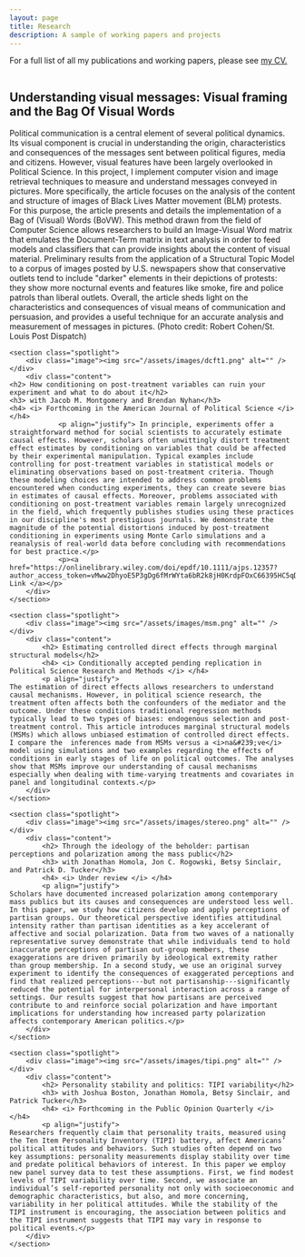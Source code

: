 ```yaml
---
layout: page
title: Research
description: A sample of working papers and projects
---
```

<p>For a full list of all my publications and working papers, please see <a href="/02cv" class="link">my CV.</a></p>
<section>
<section class="spotlight">
		<div class="image"><img src="/assets/images/ferguson10_kp.jpg" alt="" /></div>
		<div class="content">
			<h2>Understanding visual messages: Visual framing and the Bag Of Visual Words</h2>
			<p> Political communication is a central element of several political dynamics. Its visual component is crucial in understanding the origin, characteristics and consequences of the messages sent between political figures, media and citizens. However, visual features have been largely overlooked in Political Science. In this project, I implement computer vision and image retrieval techniques to measure and understand messages conveyed in pictures.  More specifically, the article focuses on the analysis of the content and structure of images of Black Lives Matter movement (BLM) protests. For this purpose, the article presents and details the implementation of a Bag of (Visual) Words (BoVW). This method drawn from the field of Computer Science allows researchers to build an Image-Visual Word matrix that emulates the Document-Term matrix in text analysis in order to feed models and classifiers that can provide insights about the content of visual material. Preliminary results from the application of a Structural Topic Model to a corpus of images posted by U.S. newspapers show that conservative outlets tend to include "darker" elements in their depictions of protests: they show more nocturnal events and features like smoke, fire and police patrols than liberal outlets. Overall, the article sheds light on the characteristics and consequences of visual means of communication and persuasion, and provides a useful technique for an accurate analysis and measurement of messages in pictures. <span style="color: ##DCDCDC">(Photo credit: Robert Cohen/St. Louis Post Dispatch)</span></p>
		</div>
	</section>

	<section class="spotlight">
		<div class="image"><img src="/assets/images/dcft1.png" alt="" /></div>
		<div class="content">
	<h2> How conditioning on post-treatment variables can ruin your experiment and what to do about it</h2>
	<h3> with Jacob M. Montgomery and Brendan Nyhan</h3>
	<h4> <i> Forthcoming in the American Journal of Political Science </i> </h4>
				<p align="justify"> In principle, experiments offer a straightforward method for social scientists to accurately estimate causal effects. However, scholars often unwittingly distort treatment effect estimates by conditioning on variables that could be affected by their experimental manipulation. Typical examples include controlling for post-treatment variables in statistical models or eliminating observations based on post-treatment criteria. Though these modeling choices are intended to address common problems encountered when conducting experiments, they can create severe bias in estimates of causal effects. Moreover, problems associated with conditioning on post-treatment variables remain largely unrecognized in the field, which frequently publishes studies using these practices in our discipline's most prestigious journals. We demonstrate the magnitude of the potential distortions induced by post-treatment conditioning in experiments using Monte Carlo simulations and a reanalysis of real-world data before concluding with recommendations for best practice.</p>
				<p><a href="https://onlinelibrary.wiley.com/doi/epdf/10.1111/ajps.12357?author_access_token=vMww2DhyoE5P3gDg6fMrWYta6bR2k8jH0KrdpFOxC66395HC5qDg1jR36mjnFGJ_iSu6X5nuDwuA5zeNt_zBrkHgdTtDfO639zIYnu5w8F4mYvzx7UtfUCTZiXCsYft0"> Link </a></p>
		</div>
	</section>
	
	<section class="spotlight">
		<div class="image"><img src="/assets/images/msm.png" alt="" /></div>
		<div class="content">
			<h2> Estimating controlled direct effects through marginal structural models</h2>
			<h4> <i> Conditionally accepted pending replication in Political Science Research and Methods </i> </h4>
			<p align="justify">
	The estimation of direct effects allows researchers to understand causal mechanisms. However, in political science research, the treatment often affects both the confounders of the mediator and the outcome. Under these conditions traditional regression methods typically lead to two types of biases: endogenous selection and post-treatment control. This article introduces marginal structural models (MSMs) which allows unbiased estimation of controlled direct effects. I compare the  inferences made from MSMs versus a <i>na&#239;ve</i> model using simulations and two examples regarding the effects of conditions in early stages of life on political outcomes. The analyses show that MSMs improve our understanding of causal mechanisms especially when dealing with time-varying treatments and covariates in panel and longitudinal contexts.</p>
		</div>
	</section>
	
	<section class="spotlight">
		<div class="image"><img src="/assets/images/stereo.png" alt="" /></div>
		<div class="content">
			<h2> Through the ideology of the beholder: partisan perceptions and polarization among the mass public</h2>
			<h3> with Jonathan Homola, Jon C. Rogowski, Betsy Sinclair, and Patrick D. Tucker</h3>
			<h4> <i> Under review </i> </h4>
			<p align="justify">
	Scholars have documented increased polarization among contemporary mass publics but its causes and consequences are understood less well. In this paper, we study how citizens develop and apply perceptions of partisan groups. Our theoretical perspective identifies attitudinal intensity rather than partisan identities as a key accelerant of affective and social polarization. Data from two waves of a nationally representative survey demonstrate that while individuals tend to hold inaccurate perceptions of partisan out-group members, these exaggerations are driven primarily by ideological extremity rather than group membership. In a second study, we use an original survey experiment to identify the consequences of exaggerated perceptions and find that realized perceptions---but not partisanship---significantly reduced the potential for interpersonal interaction across a range of settings. Our results suggest that how partisans are perceived contribute to and reinforce social polarization and have important implications for understanding how increased party polarization affects contemporary American politics.</p>
		</div>
	</section>

	<section class="spotlight">
		<div class="image"><img src="/assets/images/tipi.png" alt="" /></div>
		<div class="content">
			<h2> Personality stability and politics: TIPI variability</h2>
			<h3> with Joshua Boston, Jonathan Homola, Betsy Sinclair, and Patrick Tucker</h3>
			<h4> <i> Forthcoming in the Public Opinion Quarterly </i> </h4>
			<p align="justify">
	Researchers frequently claim that personality traits, measured using the Ten Item Personality Inventory (TIPI) battery, affect Americans’ political attitudes and behaviors. Such studies often depend on two key assumptions: personality measurements display stability over time and predate political behaviors of interest. In this paper we employ new panel survey data to test these assumptions. First, we find modest levels of TIPI variability over time. Second, we associate an individual’s self-reported personality not only with socioeconomic and demographic characteristics, but also, and more concerning, variability in her political attitudes. While the stability of the TIPI instrument is encouraging, the association between politics and the TIPI instrument suggests that TIPI may vary in response to political events.</p>
		</div>
	</section>
</section>

